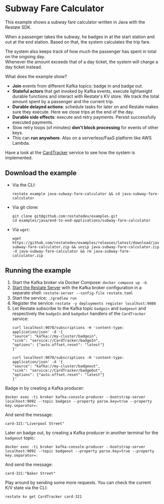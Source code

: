 # Subway Fare Calculator

This example shows a subway fare calculator written in Java with the Restate SDK. 

When a passenger takes the subway, he badges in at the start station and out at the end station.
Based on that, the system calculates the trip fare. 

The system also keeps track of how much the passenger has spent in total on the ongoing day.  
Whenever the amount exceeds that of a day ticket, the system will charge a day ticket instead.

 What does the example show?
- **Join** events from different Kafka topics: badge in and badge out.
- **Stateful actors** that get invoked by Kafka events, execute lightweight durable functions and interact with Restate's KV store.
  We track the total amount spent by a passenger and the current trip.
- **Durable delayed actions**: schedule tasks for later on and Restate makes sure they execute. Here we close trips at the end of the day.
- **Durable side effects**: execute and retry payments. Persist successfully executed payments.
- Slow retry loops (of minutes) **don't block processing** for events of other keys.
- This can **run anywhere**. Also on a serverless/FaaS platform like AWS Lambda.

Have a look at the [CardTracker](./src/main/java/dev/restate/example/CardTracker.java) service to see how the system is implemented.

## Download the example

- Via the CLI:
    ```shell
    restate example java-subway-fare-calculator && cd java-subway-fare-calculator
    ```

- Via git clone:
    ```shell
    git clone git@github.com:restatedev/examples.git
    cd examples/java/end-to-end-applications/subway-fare-calculator
    ```

- Via `wget`:
    ```shell
   wget https://github.com/restatedev/examples/releases/latest/download/java-subway-fare-calculator.zip && unzip java-subway-fare-calculator.zip -d java-subway-fare-calculator && rm java-subway-fare-calculator.zip
    ```

## Running the example

1. Start the Kafka broker via Docker Compose: `docker compose up -d`.
2. [Start the Restate Server](https://docs.restate.dev/develop/local_dev) with the Kafka broker configuration in a separate shell: `restate-server --config-file restate.toml`
3. Start the service: `./gradlew run`
4. Register the service: `restate -y deployments register localhost:9080`
5. Let Restate subscribe to the Kafka topic `badgein` and `badgeout` and respectively the `badgeIn` and `badgeOut` handlers of the `CardTracker` service: 
    ```shell
    curl localhost:9070/subscriptions -H 'content-type: application/json' -d '{
    "source": "kafka://my-cluster/badgein",
    "sink": "service://CardTracker/badgeIn",
    "options": {"auto.offset.reset": "latest"}
    }'
    
    curl localhost:9070/subscriptions -H 'content-type: application/json' -d '{
    "source": "kafka://my-cluster/badgeout",
    "sink": "service://CardTracker/badgeOut",
    "options": {"auto.offset.reset": "latest"}
    }'
    ```

Badge in by creating a Kafka producer:
```shell
docker exec -ti broker kafka-console-producer --bootstrap-server localhost:9092 --topic badgein --property parse.key=true --property key.separator=:
```
And send the message: 
```shell
card-321:"Liverpool Street"
```

Later on badge out, by creating a Kafka producer in another terminal for the `badgeout` topic:
```shell
docker exec -ti broker kafka-console-producer --bootstrap-server localhost:9092 --topic badgeout --property parse.key=true --property key.separator=:
```
And send the message:
```shell
card-321:"Baker Street"
```

Play around by sending some more requests. You can check the current K/V state via the CLI:
```shell
restate kv get CardTracker card-321
```

